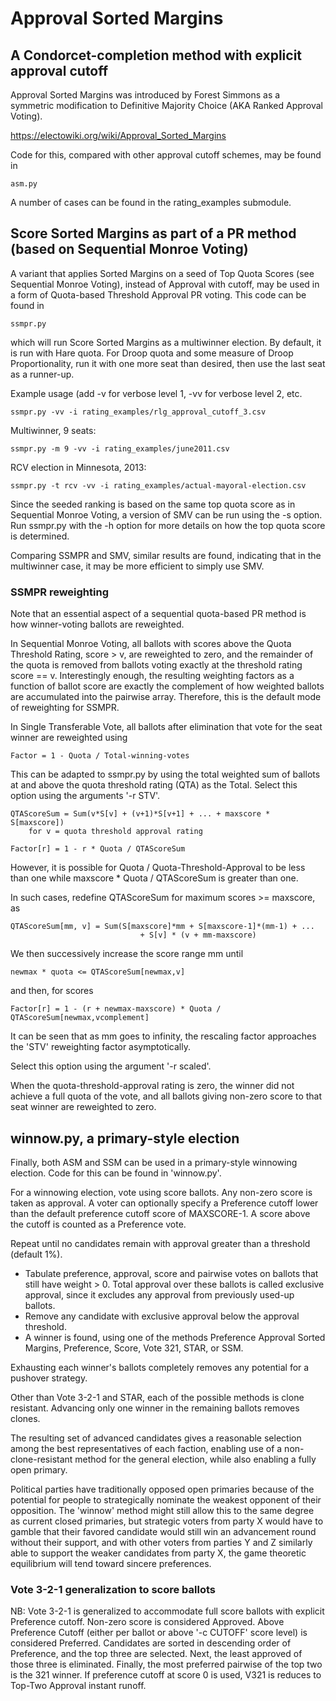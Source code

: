 # Approval Sorted Margins
## A Condorcet-completion method with explicit approval cutoff

Approval Sorted Margins was introduced by Forest Simmons as a symmetric
modification to Definitive Majority Choice (AKA Ranked Approval Voting).

https://electowiki.org/wiki/Approval_Sorted_Margins

Code for this, compared with other approval cutoff schemes, may be found
in

    asm.py

A number of cases can be found in the rating_examples submodule.

## Score Sorted Margins as part of a PR method (based on Sequential Monroe Voting)
A variant that applies Sorted Margins on a seed of Top Quota Scores (see Sequential
Monroe Voting), instead of Approval with cutoff, may be used in a form of Quota-based Threshold
Approval PR voting. This code can be found in 

    ssmpr.py

which will run Score Sorted Margins as a multiwinner election.  By default, it is
run with Hare quota. For Droop quota and some measure of Droop Proportionality,
run it with one more seat than desired, then use the last seat as a runner-up.

Example usage (add -v for verbose level 1, -vv for verbose level 2, etc.

	ssmpr.py -vv -i rating_examples/rlg_approval_cutoff_3.csv

Multiwinner, 9 seats:

	ssmpr.py -m 9 -vv -i rating_examples/june2011.csv

RCV election in Minnesota, 2013:

	ssmpr.py -t rcv -vv -i rating_examples/actual-mayoral-election.csv

Since the seeded ranking is based on the same top quota score as
in Sequential Monroe Voting, a version of SMV can be run using
the -s option. Run ssmpr.py with the -h option for more details
on how the top quota score is determined.

Comparing SSMPR and SMV, similar results are found, indicating
that in the multiwinner case, it may be more efficient to simply
use SMV.

### SSMPR reweighting
Note that an essential aspect of a sequential quota-based PR method
is how winner-voting ballots are reweighted.

In Sequential Monroe Voting, all ballots with scores above the Quota
Threshold Rating, score > v, are reweighted to zero, and the remainder
of the quota is removed from ballots voting exactly at the threshold
rating score == v.  Interestingly enough, the resulting weighting factors
as a function of ballot score are exactly the complement of how weighted
ballots are accumulated into the pairwise array. Therefore, this is the
default mode of reweighting for SSMPR.

In Single Transferable Vote, all ballots after elimination that vote
for the seat winner are reweighted using

    Factor = 1 - Quota / Total-winning-votes

This can be adapted to ssmpr.py by using the total weighted sum of ballots
at and above the quota threshold rating (QTA) as the Total.  Select this option
using the arguments '-r STV'.


    QTAScoreSum = Sum(v*S[v] + (v+1)*S[v+1] + ... + maxscore * S[maxscore])
        for v = quota threshold approval rating

    Factor[r] = 1 - r * Quota / QTAScoreSum

However, it is possible for Quota / Quota-Threshold-Approval to be
less than one while maxscore * Quota / QTAScoreSum is greater than one.

In such cases, redefine QTAScoreSum for maximum scores >= maxscore, as

    QTAScoreSum[mm, v] = Sum(S[maxscore]*mm + S[maxscore-1]*(mm-1) + ... 
                                 + S[v] * (v + mm-maxscore)

We then successively increase the score range mm until

    newmax * quota <= QTAScoreSum[newmax,v]

and then, for scores 
 
    Factor[r] = 1 - (r + newmax-maxscore) * Quota / QTAScoreSum[newmax,vcomplement]
    
It can be seen that as mm goes to infinity, the rescaling factor approaches
the 'STV' reweighting factor asymptotically.

Select this option using the argument '-r scaled'.

When the quota-threshold-approval rating is zero, the winner did not achieve
a full quota of the vote, and all ballots giving non-zero score to that seat
winner are reweighted to zero.

## winnow.py, a primary-style election
Finally, both ASM and SSM can be used in a primary-style winnowing election.
Code for this can be found in 'winnow.py'.

For a winnowing election, vote using score ballots. Any non-zero score is taken
as approval. A voter can optionally specify a Preference cutoff lower than the default
preference cutoff score of MAXSCORE-1. A score above the cutoff is counted as a Preference
vote.

Repeat until no candidates remain with approval greater than a threshold (default 1%).

* Tabulate preference, approval, score and pairwise votes on ballots that still have weight > 0. Total approval over these ballots is called exclusive approval, since it excludes any approval from previously used-up ballots.
* Remove any candidate with exclusive approval below the approval threshold.
* A winner is found, using one of the methods Preference Approval Sorted Margins, Preference, Score, Vote 321, STAR, or SSM.

Exhausting each winner's ballots completely removes any potential for a pushover
strategy.

Other than Vote 3-2-1 and STAR, each of the possible methods is clone resistant. Advancing only
one winner in the remaining ballots removes clones.

The resulting set of advanced candidates gives a reasonable selection among the
best representatives of each faction, enabling use of a non-clone-resistant method
for the general election, while also enabling a fully open primary.

Political parties have traditionally opposed open primaries because of the potential
for people to strategically nominate the weakest opponent of their opposition. The
'winnow' method might still allow this to the same degree as current closed primaries,
but strategic voters from party X would have to gamble that their favored candidate would still win
an advancement round without their support, and with other voters from parties Y and Z
similarly able to support the weaker candidates from party X, the game theoretic
equilibrium will tend toward sincere preferences.

### Vote 3-2-1 generalization to score ballots
NB: Vote 3-2-1 is generalized to accommodate full score ballots with explicit Preference
cutoff. Non-zero score is considered Approved. Above Preference Cutoff (either per ballot
or above '-c CUTOFF' score level) is considered Preferred. Candidates are sorted in
descending order of Preference, and the top three are selected. Next, the least approved
of those three is eliminated. Finally, the most preferred pairwise of the top two is the
321 winner. If preference cutoff at score 0 is used, V321 is reduces to Top-Two Approval instant
runoff.
